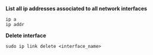 **List all ip addresses associated to all network interfaces**

	ip a
	ip addr

**Delete interface**

	sudo ip link delete <interface_name>
